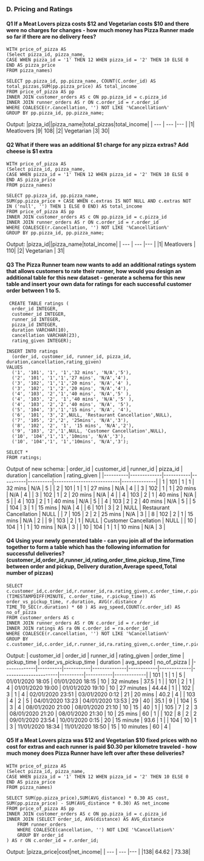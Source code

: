 ### D. Pricing and Ratings
#### Q1 If a Meat Lovers pizza costs $12 and Vegetarian costs $10 and there were no charges for changes - how much money has Pizza Runner made so far if there are no delivery fees?

``` MySQL
WITH price_of_pizza AS
(Select pizza_id, pizza_name, 
CASE WHEN pizza_id = '1' THEN 12 WHEN pizza_id = '2' THEN 10 ELSE 0 END AS pizza_price
FROM pizza_names)

SELECT pp.pizza_id, pp.pizza_name, COUNT(C.order_id) AS total_pizzas,SUM(pp.pizza_price) AS total_income
FROM price_of_pizza AS pp
INNER JOIN customer_orders AS c ON pp.pizza_id = c.pizza_id
INNER JOIN runner_orders AS r ON c.order_id = r.order_id
WHERE COALESCE(r.cancellation, '') NOT LIKE '%Cancellation%'
GROUP BY pp.pizza_id, pp.pizza_name;
```

Output:
|pizza_id||pizza_name|total_pizzas|total_income|
| --- | --- |--- |
|1| Meatlovers |9| 108|
|2| Vegetarian |3| 30|

#### Q2 What if there was an additional $1 charge for any pizza extras? Add cheese is $1 extra
``` MySQL
WITH price_of_pizza AS
(Select pizza_id, pizza_name, 
CASE WHEN pizza_id = '1' THEN 12 WHEN pizza_id = '2' THEN 10 ELSE 0 END AS pizza_price
FROM pizza_names)

SELECT pp.pizza_id, pp.pizza_name,
SUM(pp.pizza_price + CASE WHEN c.extras IS NOT NULL AND c.extras NOT IN ('null', '') THEN 1 ELSE 0 END) AS total_income
FROM price_of_pizza AS pp
INNER JOIN customer_orders AS c ON pp.pizza_id = c.pizza_id
INNER JOIN runner_orders AS r ON c.order_id = r.order_id
WHERE COALESCE(r.cancellation, '') NOT LIKE '%Cancellation%'
GROUP BY pp.pizza_id, pp.pizza_name;
```

Output:
|pizza_id||pizza_name|total_income|
| --- | --- |--- |
|1| Meatlovers | 110|
|2| Vegetarian | 31|

#### Q3 The Pizza Runner team now wants to add an additional ratings system that allows customers to rate their runner, how would you design an additional table for this new dataset - generate a schema for this new table and insert your own data for ratings for each successful customer order between 1 to 5.
``` MySQL
 CREATE TABLE ratings (
  order_id INTEGER,
  customer_id INTEGER,
  runner_id INTEGER,
  pizza_id INTEGER,
  duration VARCHAR(10),
  cancellation VARCHAR(23),
  rating_given INTEGER);

INSERT INTO ratings
  (order_id, customer_id, runner_id, pizza_id, duration,cancellation,rating_given)
VALUES
  ('1', '101', '1', '1','32 mins', 'N/A','5'),
  ('2', '101', '1','1','27 mins', 'N/A','4'),
  ('3', '102', '1','1','20 mins', 'N/A','4' ),
  ('3', '102', '1','2','20 mins', 'N/A','4'),
  ('4', '103', '2','1','40 mins', 'N/A','5' ),
  ('4', '103', '2', '1','40 mins', 'N/A','5' ),
  ('4', '103', '2','2','40 mins', 'N/A', '5'),
  ('5', '104', '3','1','15 mins', 'N/A', '4'),
  ('6', '101', '3','2',NULL, 'Restaurant Cancellation',NULL),
  ('7', '105', '2','2', '25mins', 'N/A','3'),
  ('8', '102', '2', '1', '15 mins', 'N/A','2'),
  ('9', '103', '2','1',NULL, 'Customer Cancellation',NULL),
  ('10', '104','1','1','10mins', 'N/A','3'),
  ('10', '104','1', '1','10mins', 'N/A','3');

SELECT *
FROM ratings;
```

Output of new schema:
| order_id | customer_id | runner_id | pizza_id | duration | cancellation              | rating_given |
|----------|-------------|-----------|----------|----------|---------------------------|--------------|
| 1        | 101         | 1         | 1        | 32 mins  | N/A                       | 5            |
| 2        | 101         | 1         | 1        | 27 mins  | N/A                       | 4            |
| 3        | 102         | 1         | 1        | 20 mins  | N/A                       | 4            |
| 3        | 102         | 1         | 2        | 20 mins  | N/A                       | 4            |
| 4        | 103         | 2         | 1        | 40 mins  | N/A                       | 5            |
| 4        | 103         | 2         | 1        | 40 mins  | N/A                       | 5            |
| 4        | 103         | 2         | 2        | 40 mins  | N/A                       | 5            |
| 5        | 104         | 3         | 1        | 15 mins  | N/A                       | 4            |
| 6        | 101         | 3         | 2        | NULL     | Restaurant Cancellation | NULL         |
| 7        | 105         | 2         | 2        | 25 mins  | N/A                       | 3            |
| 8        | 102         | 2         | 1        | 15 mins  | N/A                       | 2            |
| 9        | 103         | 2         | 1        | NULL     | Customer Cancellation    | NULL         |
| 10       | 104         | 1         | 1        | 10 mins  | N/A                       | 3            |
| 10       | 104         | 1         | 1        | 10 mins  | N/A                       | 3            |


#### Q4 Using your newly generated table - can you join all of the information together to form a table which has the following information for successful deliveries?(customer_id,order_id,runner_id,rating,order_time,pickup_time,Time between order and pickup, Delivery duration,Average speed,Total number of pizzas)
``` MySQL
SELECT c.customer_id,c.order_id,r.runner_id,ra.rating_given,c.order_time,r.pickup_time,(TIMESTAMPDIFF(MINUTE, c.order_time, r.pickup_time)) AS order_vs_pickup_time, r.duration, AVG(r.distance / TIME_TO_SEC(r.duration) * 60 ) AS avg_speed,COUNT(c.order_id) AS no_of_pizza
FROM customer_orders AS c
INNER JOIN runner_orders AS r ON c.order_id = r.order_id
INNER JOIN ratings AS ra ON c.order_id = ra.order_id
WHERE COALESCE(r.cancellation, '') NOT LIKE '%Cancellation%'
GROUP BY c.customer_id,c.order_id,r.runner_id,ra.rating_given,c.order_time,r.pickup_time,r.duration;
```

Output:
| customer_id | order_id | runner_id | rating_given | order_time | pickup_time | order_vs_pickup_time | duration | avg_speed | no_of_pizza |
|-------------|----------|-----------|--------------|------------|-------------|----------------------|----------|-----------|-------------|
| 101         | 1        | 1         | 5            | 01/01/2020 18:05 | 01/01/2020 18:15 | 10 | 32 minutes | 37.5 | 1 |
| 101         | 2        | 1         | 4            | 01/01/2020 19:00 | 01/01/2020 19:10 | 10 | 27 minutes | 44.44 | 1 |
| 102         | 3        | 1         | 4            | 02/01/2020 23:51 | 03/01/2020 0:12 | 21 | 20 mins | 40.2 | 4 |
| 103         | 4        | 2         | 5            | 04/01/2020 13:23 | 04/01/2020 13:53 | 29 | 40 | 35.1 | 9 |
| 104         | 5        | 3         | 4            | 08/01/2020 21:00 | 08/01/2020 21:10 | 10 | 15 | 40 | 1 |
| 105         | 7        | 2         | 3            | 08/01/2020 21:20 | 08/01/2020 21:30 | 10 | 25 mins | 60 | 1 |
| 102         | 8        | 2         | 2            | 09/01/2020 23:54 | 10/01/2020 0:15 | 20 | 15 minute | 93.6 | 1 |
| 104         | 10       | 1         | 3            | 11/01/2020 18:34 | 11/01/2020 18:50 | 15 | 10 minutes | 60 | 4 |


#### Q5 If a Meat Lovers pizza was $12 and Vegetarian $10 fixed prices with no cost for extras and each runner is paid $0.30 per kilometre traveled - how much money does Pizza Runner have left over after these deliveries?
``` MySQL
WITH price_of_pizza AS
(Select pizza_id, pizza_name, 
CASE WHEN pizza_id = '1' THEN 12 WHEN pizza_id = '2' THEN 10 ELSE 0 END AS pizza_price
FROM pizza_names)

SELECT SUM(pp.pizza_price),SUM(AVG_distance) * 0.30 AS cost, SUM(pp.pizza_price) - SUM(AVG_distance * 0.30) AS net_income
FROM price_of_pizza AS pp
INNER JOIN customer_orders AS c ON pp.pizza_id = c.pizza_id
INNER JOIN (SELECT order_id, AVG(distance) AS AVG_distance
    FROM runner_orders
    WHERE COALESCE(cancellation, '') NOT LIKE '%Cancellation%'
    GROUP BY order_id
) AS r ON c.order_id = r.order_id;
```

Output:
|pizza_price|cost|net_income|
| --- | --- |--- |
|138| 64.62 | 73.38|
